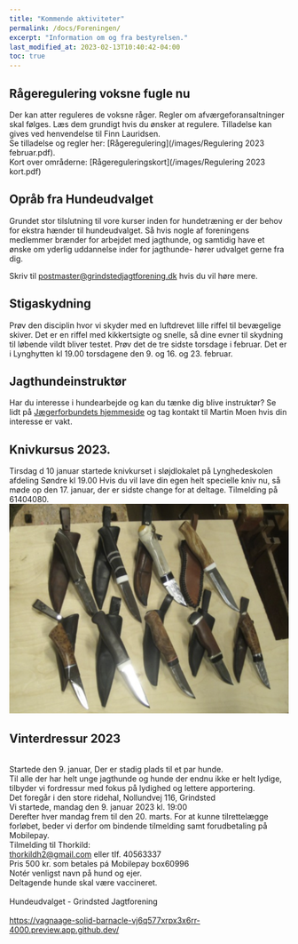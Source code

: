 ```yaml
---
title: "Kommende aktiviteter"
permalink: /docs/Foreningen/
excerpt: "Information om og fra bestyrelsen."
last_modified_at: 2023-02-13T10:40:42-04:00
toc: true
---
```

## Rågeregulering voksne fugle nu 
Der kan atter reguleres de voksne råger. Regler om afværgeforansaltninger skal følges. Læs dem grundigt hvis du ønsker at regulere. Tilladelse kan gives ved henvendelse til Finn Lauridsen.  
Se tilladelse og regler her:
[Rågeregulering](/images/Regulering 2023 februar.pdf).  
Kort over områderne: [Rågereguleringskort](/images/Regulering 2023 kort.pdf)

## Opråb fra Hundeudvalget
Grundet stor tilslutning til vore kurser inden for hundetræning er der behov for ekstra hænder til hundeudvalget. Så hvis nogle af foreningens medlemmer brænder for arbejdet med jagthunde, og samtidig have et ønske om yderlig uddannelse inder for jagthunde- hører udvalget gerne fra dig.
 
Skriv til postmaster@grindstedjagtforening.dk hvis du vil høre mere.

## Stigaskydning
Prøv den disciplin hvor vi skyder med en luftdrevet lille riffel til bevægelige skiver. 
Det er en riffel med kikkertsigte og snelle, så dine evner til skydning til løbende vildt bliver testet. 
Prøv det de tre sidste torsdage i februar. Det er i Lynghytten kl 19.00 torsdagene den 9. og 16. og 23. februar.

## Jagthundeinstruktør
Har du interesse i hundearbejde og kan du tænke dig blive instruktør?
Se lidt på [Jægerforbundets hjemmeside](https://www.jaegerforbundet.dk/det-sker-i-dj/instruktor-uddannelserne/jagthundeinstruktor/) og tag kontakt til Martin Moen hvis din interesse er vakt.

## Knivkursus 2023.
Tirsdag d 10 januar startede knivkurset i sløjdlokalet på Lynghedeskolen afdeling Søndre kl 19.00
Hvis du vil lave din egen helt specielle kniv nu, så møde op den 17. januar, der er sidste change for at deltage.
Tilmelding på 61404080.
![Knivkursus](/images/Kniv.png)

## Vinterdressur 2023
<br />Startede den 9. januar, Der er stadig plads til et par hunde.<br />
Til alle der har helt unge jagthunde og hunde der endnu ikke er helt lydige,
tilbyder vi fordressur med fokus på lydighed og lettere apportering.<br />
Det foregår i den store ridehal, Nollundvej 116, Grindsted<br />
Vi startede, mandag den 9. januar 2023 kl. 19:00<br />
Derefter hver mandag frem til den 20. marts. For at kunne tilrettelægge forløbet, beder vi derfor om
bindende tilmelding samt forudbetaling på Mobilepay.<br />
Tilmelding til Thorkild:<br />
thorkildh2@gmail.com eller tIf. 40563337<br />
Pris 500 kr. som betales pá Mobilepay box60996<br />
Notér venligst navn på hund og ejer.<br />
Deltagende hunde skal være vaccineret.<br /><br />
Hundeudvalget - Grindsted Jagtforening<br /><br />
https://vagnaage-solid-barnacle-vj6q577xrpx3x6rr-4000.preview.app.github.dev/